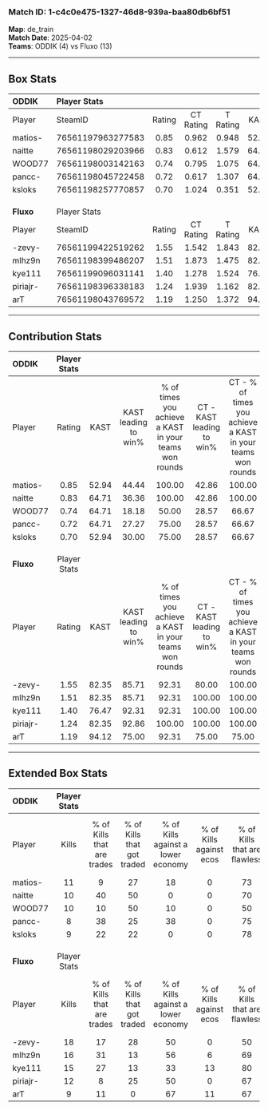 ### Match ID: 1-c4c0e475-1327-46d8-939a-baa80db6bf51  
**Map**: de_train  
**Match Date**: 2025-04-02  
**Teams**: ODDIK (4) vs Fluxo (13)  

---  

## Box Stats  

| **ODDIK** | Player Stats      |        |           |          |       |      |       |         |        |      |     |
| :- | :- | :-: | :-: | :-: | :-: | :-: | :-: | :-: | :-: | :-: | :-: |
| Player    | SteamID           | Rating | CT Rating | T Rating | KAST  | ADR  | Kills | Assists | Deaths | K/D  | HS% |
| matios-   | 76561197963277583 |  0.85  |   0.962   |  0.948   | 52.94 | 73.1 |  11   |    2    |   13   | 0.85 | 90  |
| naitte    | 76561198029203966 |  0.83  |   0.612   |  1.579   | 64.71 | 60.5 |  10   |    1    |   13   | 0.77 | 70  |
| WOOD77    | 76561198003142163 |  0.74  |   0.795   |  1.075   | 64.71 | 60.5 |  10   |    1    |   16   | 0.63 | 40  |
| pancc-    | 76561198045722458 |  0.72  |   0.617   |  1.307   | 64.71 | 62.4 |   8   |    3    |   14   | 0.57 | 62  |
| ksloks    | 76561198257770857 |  0.70  |   1.024   |  0.351   | 52.94 | 67.9 |   9   |    3    |   14   | 0.64 | 88  |
|           |                   |        |           |          |       |      |       |         |        |      |     |
|           |                   |        |           |          |       |      |       |         |        |      |     |
|           |                   |        |           |          |       |      |       |         |        |      |     |
| **Fluxo** | Player Stats      |        |           |          |       |      |       |         |        |      |     |
| Player    | SteamID           | Rating | CT Rating | T Rating | KAST  | ADR  | Kills | Assists | Deaths | K/D  | HS% |
| -zevy-    | 76561199422519262 |  1.55  |   1.542   |  1.843   | 82.35 | 98.9 |  18   |    5    |   12   | 1.50 | 44  |
| mlhz9n    | 76561198399486207 |  1.51  |   1.873   |  1.475   | 82.35 | 83.8 |  16   |    2    |   8    | 2.00 | 56  |
| kye111    | 76561199096031141 |  1.40  |   1.278   |  1.524   | 76.47 | 86.7 |  15   |    4    |   9    | 1.67 | 80  |
| piriajr-  | 76561198396338183 |  1.24  |   1.939   |  1.162   | 82.35 | 71.0 |  12   |    4    |   9    | 1.33 | 58  |
| arT       | 76561198043769572 |  1.19  |   1.250   |  1.372   | 94.12 | 77.4 |   9   |    8    |   10   | 0.90 | 44  |
---  

## Contribution Stats  

| **ODDIK** | Player Stats |       |                      |                                                        |                           |                                                             |                          |                                                            |
| :- | :-: | :-: | :-: | :-: | :-: | :-: | :-: | :-: |
| Player    |    Rating    | KAST  | KAST leading to win% | % of times you achieve a KAST in your teams won rounds | CT - KAST leading to win% | CT - % of times you achieve a KAST in your teams won rounds | T - KAST leading to win% | T - % of times you achieve a KAST in your teams won rounds |
| matios-   |     0.85     | 52.94 |        44.44         |                         100.00                         |           42.86           |                           100.00                            |          50.00           |                           100.00                           |
| naitte    |     0.83     | 64.71 |        36.36         |                         100.00                         |           42.86           |                           100.00                            |          25.00           |                           100.00                           |
| WOOD77    |     0.74     | 64.71 |        18.18         |                         50.00                          |           28.57           |                            66.67                            |           0.00           |                            0.00                            |
| pancc-    |     0.72     | 64.71 |        27.27         |                         75.00                          |           28.57           |                            66.67                            |          25.00           |                           100.00                           |
| ksloks    |     0.70     | 52.94 |        30.00         |                         75.00                          |           28.57           |                            66.67                            |          33.33           |                           100.00                           |
|           |              |       |                      |                                                        |                           |                                                             |                          |                                                            |
|           |              |       |                      |                                                        |                           |                                                             |                          |                                                            |
|           |              |       |                      |                                                        |                           |                                                             |                          |                                                            |
| **Fluxo** | Player Stats |       |                      |                                                        |                           |                                                             |                          |                                                            |
| Player    |    Rating    | KAST  | KAST leading to win% | % of times you achieve a KAST in your teams won rounds | CT - KAST leading to win% | CT - % of times you achieve a KAST in your teams won rounds | T - KAST leading to win% | T - % of times you achieve a KAST in your teams won rounds |
| -zevy-    |     1.55     | 82.35 |        85.71         |                         92.31                          |           80.00           |                           100.00                            |          88.89           |                           88.89                            |
| mlhz9n    |     1.51     | 82.35 |        85.71         |                         92.31                          |          100.00           |                           100.00                            |          80.00           |                           88.89                            |
| kye111    |     1.40     | 76.47 |        92.31         |                         92.31                          |          100.00           |                           100.00                            |          88.89           |                           88.89                            |
| piriajr-  |     1.24     | 82.35 |        92.86         |                         100.00                         |          100.00           |                           100.00                            |          90.00           |                           100.00                           |
| arT       |     1.19     | 94.12 |        75.00         |                         92.31                          |           75.00           |                            75.00                            |          75.00           |                           100.00                           |
---  

## Extended Box Stats  

| **ODDIK** | Player Stats |                            |                            |                                    |                         |                              |                                 |        |                             |                                     |                          |                               |                            |
| :- | :-: | :-: | :-: | :-: | :-: | :-: | :-: | :-: | :-: | :-: | :-: | :-: | :-: |
| Player    |    Kills     | % of Kills that are trades | % of Kills that got traded | % of Kills against a lower economy | % of Kills against ecos | % of Kills that are flawless | % of Kills that are close duels | Deaths | % of Deaths that get traded | % of Deaths against a lower economy | % of Deaths against ecos | % of Deaths that are flawless | % of Deaths that are close |
| matios-   |      11      |             9              |             27             |                 18                 |            0            |              73              |                0                |   13   |             23              |                 15                  |            0             |              62               |             0              |
| naitte    |      10      |             40             |             50             |                 0                  |            0            |              70              |                0                |   13   |             15              |                  8                  |            0             |              69               |             0              |
| WOOD77    |      10      |             10             |             50             |                 10                 |            0            |              50              |               10                |   16   |             19              |                 13                  |            0             |              88               |             6              |
| pancc-    |      8       |             38             |             25             |                 38                 |            0            |              75              |                0                |   14   |             14              |                  7                  |            0             |              50               |             7              |
| ksloks    |      9       |             22             |             22             |                 0                  |            0            |              78              |                0                |   14   |             14              |                  7                  |            0             |              64               |             7              |
|           |              |                            |                            |                                    |                         |                              |                                 |        |                             |                                     |                          |                               |                            |
|           |              |                            |                            |                                    |                         |                              |                                 |        |                             |                                     |                          |                               |                            |
|           |              |                            |                            |                                    |                         |                              |                                 |        |                             |                                     |                          |                               |                            |
| **Fluxo** | Player Stats |                            |                            |                                    |                         |                              |                                 |        |                             |                                     |                          |                               |                            |
| Player    |    Kills     | % of Kills that are trades | % of Kills that got traded | % of Kills against a lower economy | % of Kills against ecos | % of Kills that are flawless | % of Kills that are close duels | Deaths | % of Deaths that get traded | % of Deaths against a lower economy | % of Deaths against ecos | % of Deaths that are flawless | % of Deaths that are close |
| -zevy-    |      18      |             17             |             28             |                 50                 |            0            |              50              |                6                |   12   |             50              |                 50                  |            8             |              83               |             8              |
| mlhz9n    |      16      |             31             |             13             |                 56                 |            6            |              69              |                0                |   8    |             25              |                 38                  |            13            |              75               |             0              |
| kye111    |      15      |             27             |             13             |                 33                 |           13            |              80              |                7                |   9    |             11              |                 44                  |            11            |              67               |             0              |
| piriajr-  |      12      |             8              |             25             |                 50                 |            0            |              67              |                0                |   9    |             44              |                 67                  |            11            |              44               |             0              |
| arT       |      9       |             11             |             0              |                 67                 |           11            |              67              |               11                |   10   |             40              |                 60                  |            10            |              60               |             0              |
